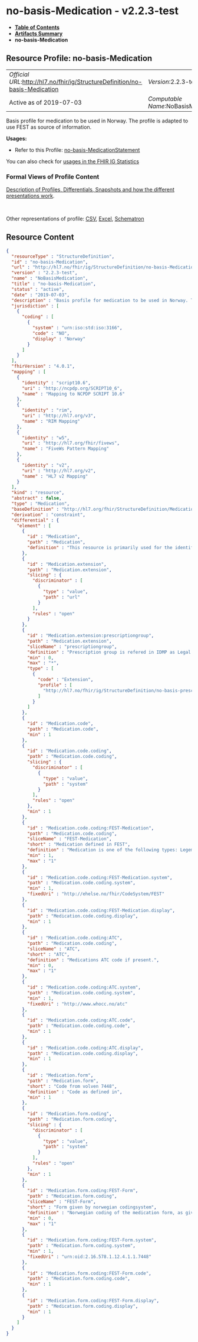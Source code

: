# no-basis-Medication - v2.2.3-test

* [**Table of Contents**](toc.md)
* [**Artifacts Summary**](artifacts.md)
* **no-basis-Medication**

## Resource Profile: no-basis-Medication 

| | |
| :--- | :--- |
| *Official URL*:http://hl7.no/fhir/ig/StructureDefinition/no-basis-Medication | *Version*:2.2.3-test |
| Active as of 2019-07-03 | *Computable Name*:NoBasisMedication |

 
Basis profile for medication to be used in Norway. The profile is adapted to use FEST as source of information. 

**Usages:**

* Refer to this Profile: [no-basis-MedicationStatement](StructureDefinition-no-basis-MedicationStatement.md)

You can also check for [usages in the FHIR IG Statistics](https://packages2.fhir.org/xig/hl7.fhir.no.basis|current/StructureDefinition/no-basis-Medication)

### Formal Views of Profile Content

 [Description of Profiles, Differentials, Snapshots and how the different presentations work](http://build.fhir.org/ig/FHIR/ig-guidance/readingIgs.html#structure-definitions). 

 

Other representations of profile: [CSV](StructureDefinition-no-basis-Medication.csv), [Excel](StructureDefinition-no-basis-Medication.xlsx), [Schematron](StructureDefinition-no-basis-Medication.sch) 



## Resource Content

```json
{
  "resourceType" : "StructureDefinition",
  "id" : "no-basis-Medication",
  "url" : "http://hl7.no/fhir/ig/StructureDefinition/no-basis-Medication",
  "version" : "2.2.3-test",
  "name" : "NoBasisMedication",
  "title" : "no-basis-Medication",
  "status" : "active",
  "date" : "2019-07-03",
  "description" : "Basis profile for medication to be used in Norway. The profile is adapted to use FEST as source of information.",
  "jurisdiction" : [
    {
      "coding" : [
        {
          "system" : "urn:iso:std:iso:3166",
          "code" : "NO",
          "display" : "Norway"
        }
      ]
    }
  ],
  "fhirVersion" : "4.0.1",
  "mapping" : [
    {
      "identity" : "script10.6",
      "uri" : "http://ncpdp.org/SCRIPT10_6",
      "name" : "Mapping to NCPDP SCRIPT 10.6"
    },
    {
      "identity" : "rim",
      "uri" : "http://hl7.org/v3",
      "name" : "RIM Mapping"
    },
    {
      "identity" : "w5",
      "uri" : "http://hl7.org/fhir/fivews",
      "name" : "FiveWs Pattern Mapping"
    },
    {
      "identity" : "v2",
      "uri" : "http://hl7.org/v2",
      "name" : "HL7 v2 Mapping"
    }
  ],
  "kind" : "resource",
  "abstract" : false,
  "type" : "Medication",
  "baseDefinition" : "http://hl7.org/fhir/StructureDefinition/Medication",
  "derivation" : "constraint",
  "differential" : {
    "element" : [
      {
        "id" : "Medication",
        "path" : "Medication",
        "definition" : "This resource is primarily used for the identification and definition of a medication. It covers the ingredients and the packaging for a medication.\r\n\r\nThe resource has been changed to support norwegian FEST. The following changes are done:\r\n- it is required to use a code identifying the medication in FEST. Special use when medication not present in FEST.\r\n- ATC is a prefered code and should allways be identied if medication is present in FEST.\r\n- isBrand is a required filed. \r\n- form is required and will follow norwegian codingsystem\r\n- the profile is extended with no-basis-Prescriptiongroup"
      },
      {
        "id" : "Medication.extension",
        "path" : "Medication.extension",
        "slicing" : {
          "discriminator" : [
            {
              "type" : "value",
              "path" : "url"
            }
          ],
          "rules" : "open"
        }
      },
      {
        "id" : "Medication.extension:prescriptiongroup",
        "path" : "Medication.extension",
        "sliceName" : "prescriptiongroup",
        "definition" : "Prescription group is refered in IDMP as Legal status of supply.",
        "min" : 0,
        "max" : "*",
        "type" : [
          {
            "code" : "Extension",
            "profile" : [
              "http://hl7.no/fhir/ig/StructureDefinition/no-basis-prescriptiongroup"
            ]
          }
        ]
      },
      {
        "id" : "Medication.code",
        "path" : "Medication.code",
        "min" : 1
      },
      {
        "id" : "Medication.code.coding",
        "path" : "Medication.code.coding",
        "slicing" : {
          "discriminator" : [
            {
              "type" : "value",
              "path" : "system"
            }
          ],
          "rules" : "open"
        },
        "min" : 1
      },
      {
        "id" : "Medication.code.coding:FEST-Medication",
        "path" : "Medication.code.coding",
        "sliceName" : "FEST-Medication",
        "short" : "Medication defined in FEST",
        "definition" : "Medication is one of the following types: LegemiddelVirkestoff, LegemiddelMerkevare, Legemiddelpakning, Legemiddeldose.",
        "min" : 1,
        "max" : "1"
      },
      {
        "id" : "Medication.code.coding:FEST-Medication.system",
        "path" : "Medication.code.coding.system",
        "min" : 1,
        "fixedUri" : "http://ehelse.no/fhir/CodeSystem/FEST"
      },
      {
        "id" : "Medication.code.coding:FEST-Medication.display",
        "path" : "Medication.code.coding.display",
        "min" : 1
      },
      {
        "id" : "Medication.code.coding:ATC",
        "path" : "Medication.code.coding",
        "sliceName" : "ATC",
        "short" : "ATC",
        "definition" : "Medications ATC code if present.",
        "min" : 0,
        "max" : "1"
      },
      {
        "id" : "Medication.code.coding:ATC.system",
        "path" : "Medication.code.coding.system",
        "min" : 1,
        "fixedUri" : "http://www.whocc.no/atc"
      },
      {
        "id" : "Medication.code.coding:ATC.code",
        "path" : "Medication.code.coding.code",
        "min" : 1
      },
      {
        "id" : "Medication.code.coding:ATC.display",
        "path" : "Medication.code.coding.display",
        "min" : 1
      },
      {
        "id" : "Medication.form",
        "path" : "Medication.form",
        "short" : "Code from volven 7448",
        "definition" : "Code as defined in",
        "min" : 1
      },
      {
        "id" : "Medication.form.coding",
        "path" : "Medication.form.coding",
        "slicing" : {
          "discriminator" : [
            {
              "type" : "value",
              "path" : "system"
            }
          ],
          "rules" : "open"
        },
        "min" : 1
      },
      {
        "id" : "Medication.form.coding:FEST-Form",
        "path" : "Medication.form.coding",
        "sliceName" : "FEST-Form",
        "short" : "Form given by norwegian codingsystem",
        "definition" : "Norwegian coding of the medication form, as given in FEST and based on codingsystem 7448.",
        "min" : 0,
        "max" : "1"
      },
      {
        "id" : "Medication.form.coding:FEST-Form.system",
        "path" : "Medication.form.coding.system",
        "min" : 1,
        "fixedUri" : "urn:oid:2.16.578.1.12.4.1.1.7448"
      },
      {
        "id" : "Medication.form.coding:FEST-Form.code",
        "path" : "Medication.form.coding.code",
        "min" : 1
      },
      {
        "id" : "Medication.form.coding:FEST-Form.display",
        "path" : "Medication.form.coding.display",
        "min" : 1
      }
    ]
  }
}

```
